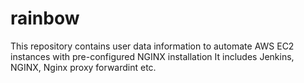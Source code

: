 # rainbow

This repository contains user data information to automate AWS EC2 instances with pre-configured NGINX installation
It includes Jenkins, NGINX, Nginx proxy forwardint etc.
